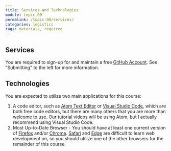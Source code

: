```yaml
---
title: Services and Technologies
module: topic-00
permalink: /topic-00/services/
categories: logistics
tags: materials, required
---
```


<div class="divider-heading"></div>


## Services
You are required to sign-up for and maintain a free <a href="https://github.com/" target="_blank">GitHub Account</a>. See "Submitting" to the left for more information.


<div class="divider-pg"></div>


## Technologies
You are expected to utilize two main applications for this course:
1. A code editor, such as <a href="https://atom.io/" target="_blank">Atom Text Editor</a> or <a href="https://code.visualstudio.com/download" target="_new">Visual Studio Code</a>, which are both free code editors, but there are many others that you are more than welcome to use. Our tutorial videos will be using Atom, but I actually recommend using Visual Studio Code.
2. Most Up-to-Date Browser - You should have at least one current version of <a href="https://www.mozilla.org/en-US/" target="_new">Firefox</a> and/or <a href="https://www.google.com/chrome/" target="_new">Chrome</a>. <a href="https://www.apple.com/safari/" target="_new">Safari</a> and <a href="https://www.microsoft.com/en-us/windows/microsoft-edge" target="_new">Edge</a> are difficult to learn web development on, so you should utilize one of the other browsers for the remainder of this course.
